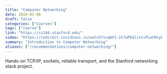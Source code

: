 ```yaml
---
title: "Computer Networking"
date: 2024-01-06
draft: false
categories: ["Courses"]
tags: ["course"]
link: "https://cs144.stanford.edu/"
video: "https://redirect.invidious.io/watch?v=qAFI-2I7wPE&list=PLoCMsyE1cvdWKsLVyf6cPwCLDIZnOj0NS"
summary: "Introduction to Computer Networking"
aliases: ["/recommendations/computer-networking/"]
---
```


Hands-on TCP/IP, sockets, reliable transport, and the Stanford networking stack project.

